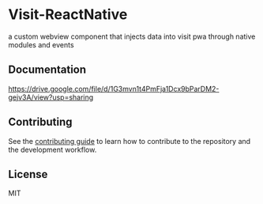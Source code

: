 # Visit-ReactNative

a custom webview component that injects data into visit pwa through native modules and events

## Documentation

https://drive.google.com/file/d/1G3mvn1t4PmFja1Dcx9bParDM2-gejv3A/view?usp=sharing

## Contributing

See the [contributing guide](CONTRIBUTING.md) to learn how to contribute to the repository and the development workflow.

## License

MIT

